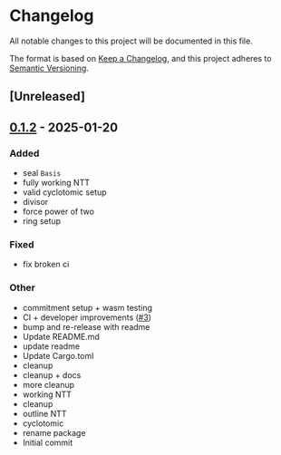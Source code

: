 # Changelog
All notable changes to this project will be documented in this file.

The format is based on [Keep a Changelog](https://keepachangelog.com/en/1.0.0/),
and this project adheres to [Semantic Versioning](https://semver.org/spec/v2.0.0.html).

## [Unreleased]

## [0.1.2](https://github.com/Autoparallel/ajtai/compare/v0.1.1...v0.1.2) - 2025-01-20

### Added
- seal `Basis`
- fully working NTT
- valid cyclotomic setup
- divisor
- force power of two
- ring setup

### Fixed
- fix broken ci

### Other
- commitment setup + wasm testing
- CI + developer improvements ([#3](https://github.com/Autoparallel/ajtai/pull/3))
- bump and re-release with readme
- Update README.md
- update readme
- Update Cargo.toml
- cleanup
- cleanup + docs
- more cleanup
- working NTT
- cleanup
- outline NTT
- cyclotomic
- rename package
- Initial commit
